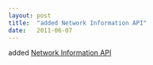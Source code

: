 ```yaml
---
layout: post
title:  "added Network Information API"
date:   2011-06-07
---
```


added [Network Information API](/spec/netinfo-api)


